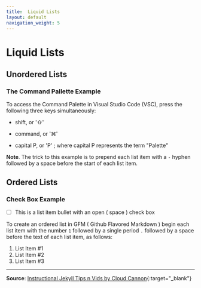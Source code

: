 ```yaml
---
title:  Liquid Lists
layout: default
navigation_weight: 5
---
```

# Liquid Lists

## Unordered Lists

### The Command Pallette Example

To access the Command Palette in Visual Studio Code (VSC), press the following three keys simultaneously:

- shift, or '⇧'

- command, or '⌘'

- capital P, or 'P' ; where capital P represents the term "Palette"

**Note**. The trick to this example is to prepend each list item with a `-` hyphen followed by a space before the start of each list item.

## Ordered Lists

### Check Box Example

- [ ] This is a list item bullet with an open ( space ) check box

To create an ordered list in GFM ( Github Flavored Markdown ) begin each list item with the number `1` followed by a single period `.` followed by a space before the text of each list item, as follows:

1. List Item \#1
1. List Item \#2
1. List Item \#3

***

**Source**: [Instructional Jekyll Tips n Vids by Cloud Cannon](https://learn.cloudcannon.com/){:target="_blank"}
